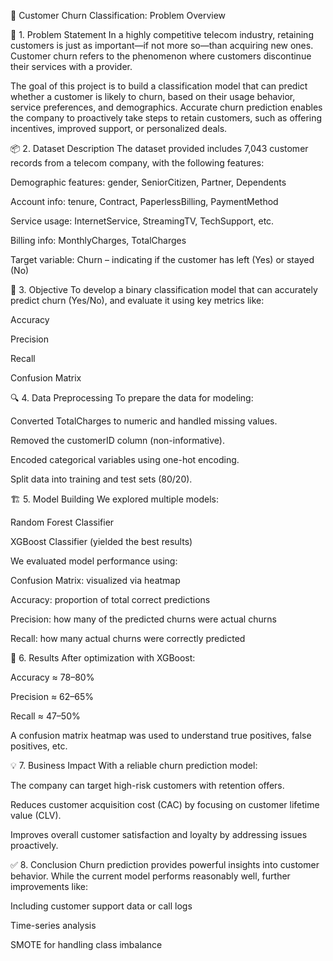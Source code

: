 📄 Customer Churn Classification: Problem Overview

🧩 1. Problem Statement
In a highly competitive telecom industry, retaining customers is just as important—if not more so—than acquiring new ones. Customer churn refers to the phenomenon where customers discontinue their services with a provider.

The goal of this project is to build a classification model that can predict whether a customer is likely to churn, based on their usage behavior, service preferences, and demographics. Accurate churn prediction enables the company to proactively take steps to retain customers, such as offering incentives, improved support, or personalized deals.

📦 2. Dataset Description
The dataset provided includes 7,043 customer records from a telecom company, with the following features:

Demographic features: gender, SeniorCitizen, Partner, Dependents

Account info: tenure, Contract, PaperlessBilling, PaymentMethod

Service usage: InternetService, StreamingTV, TechSupport, etc.

Billing info: MonthlyCharges, TotalCharges

Target variable: Churn – indicating if the customer has left (Yes) or stayed (No)

🧠 3. Objective
To develop a binary classification model that can accurately predict churn (Yes/No), and evaluate it using key metrics like:

Accuracy

Precision

Recall

Confusion Matrix

🔍 4. Data Preprocessing
To prepare the data for modeling:

Converted TotalCharges to numeric and handled missing values.

Removed the customerID column (non-informative).

Encoded categorical variables using one-hot encoding.

Split data into training and test sets (80/20).

🏗️ 5. Model Building
We explored multiple models:

Random Forest Classifier

XGBoost Classifier (yielded the best results)

We evaluated model performance using:

Confusion Matrix: visualized via heatmap

Accuracy: proportion of total correct predictions

Precision: how many of the predicted churns were actual churns

Recall: how many actual churns were correctly predicted

🎯 6. Results
After optimization with XGBoost:

Accuracy ≈ 78–80%

Precision ≈ 62–65%

Recall ≈ 47–50%

A confusion matrix heatmap was used to understand true positives, false positives, etc.

💡 7. Business Impact
With a reliable churn prediction model:

The company can target high-risk customers with retention offers.

Reduces customer acquisition cost (CAC) by focusing on customer lifetime value (CLV).

Improves overall customer satisfaction and loyalty by addressing issues proactively.

✅ 8. Conclusion
Churn prediction provides powerful insights into customer behavior. While the current model performs reasonably well, further improvements like:

Including customer support data or call logs

Time-series analysis

SMOTE for handling class imbalance
